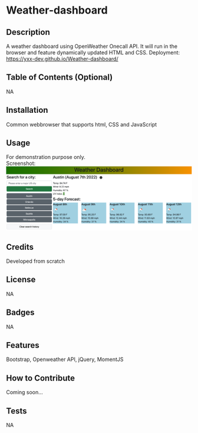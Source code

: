 # Weather-dashboard

## Description
A weather dashboard using OpenWeather Onecall API. It will run in the browser and feature dynamically updated HTML and CSS. Deployment: https://yxx-dev.github.io/Weather-dashboard/

## Table of Contents (Optional)
NA

## Installation
Common webbrowser that supports html, CSS and JavaScript

## Usage
For demonstration purpose only. <br />
Screenshot: <br />
![alt text](/assets/images/Screenshot.png)

## Credits
Developed from scratch

## License
NA

## Badges
NA

## Features
Bootstrap, Openweather API, jQuery, MomentJS

## How to Contribute
Coming soon...

## Tests
NA
